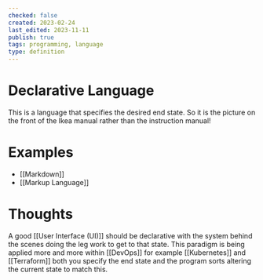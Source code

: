 ```yaml
---
checked: false
created: 2023-02-24
last_edited: 2023-11-11
publish: true
tags: programming, language
type: definition
---
```

# Declarative Language
This is a language that specifies the desired end state. So it is the picture on the front of the Ikea manual rather than the instruction manual!

# Examples
- [[Markdown]]
- [[Markup Language]]

# Thoughts
A good [[User Interface (UI)]] should be declarative with the system behind the scenes doing the leg work to get to that state. This paradigm is being applied more and more within [[DevOps]] for example [[Kubernetes]] and [[Terraform]] both you specify the end state and the program sorts altering the current state to match this.

